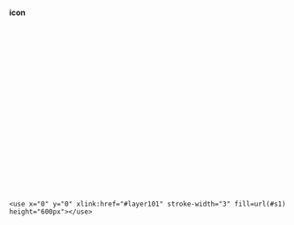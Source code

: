 

#### icon

<svg version="1.0" xmlns="http://www.w3.org/2000/svg" width="300px" height="300px" viewBox="0 0 3000 3000" preserveAspectRatio="xMidYMid meet">
<defs>
    <symbol id="layer101" stroke="none">
 <path d="M837 2668 c-9 -7 -161 -263 -337 -568 -238 -411 -320 -561 -317 -580 6 -38 642 -1133 664 -1141 26 -11 1277 -11 1305 0 17 6 111 161 345 568 178 307 323 568 323 580 0 25 -623 1110 -652 1136 -19 16 -65 17 -667 17 -502 0 -651 -3 -664 -12z m1562 -619 l301 -522 -297 -516 -298 -516 -604 0 -604 0 -298 515 c-163 283 -296 517 -295 520 2 3 137 238 301 523 l298 517 598 0 597 0 301 -521z"/>
 <path d="M932 2448 c-59 -96 -532 -921 -532 -927 0 -5 123 -221 274 -482 l274 -474 553 0 553 0 272 470 c150 259 273 477 273 485 0 8 -123 226 -272 485 l-272 470 -552 3 -551 2 -20 -32z m835 -448 c219 -55 400 -217 479 -426 l24 -64 -24 -60 c-26 -64 -102 -184 -135 -214 -20 -18 -20 -18 -14 36 15 146 -52 317 -170 433 -250 245 -651 212 -853 -71 -62 -87 -95 -177 -103 -284 l-7 -85 -61 94 c-34 51 -76 129 -94 173 l-32 80 18 35 c26 47 153 173 222 219 123 82 259 133 405 154 89 12 254 3 345 -20z m-47 -291 c122 -59 202 -151 242 -283 28 -92 22 -209 -15 -290 -23 -50 -32 -59 -79 -80 -101 -46 -106 -45 -59 12 159 189 93 470 -135 574 -39 18 -68 22 -139 23 -78 0 -98 -4 -152 -29 -74 -34 -154 -113 -185 -183 -30 -66 -36 -193 -14 -261 10 -28 29 -68 45 -89 15 -21 31 -44 35 -52 5 -7 -24 4 -64 25 -81 43 -94 62 -112 170 -30 180 84 386 257 465 78 35 92 38 205 35 86 -1 102 -5 170 -37z"/>
    </symbol>
    
    <use x="0" y="0" xlink:href="#layer101" stroke-width="3" fill=url(#s1) height="600px"></use>
 <use x="530" y="0" xlink:href="#layer101" stroke-width="3" fill="blue"></use>
</defs>

</svg>

<svg>

</svg>


